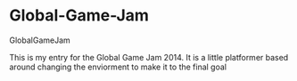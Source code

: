 Global-Game-Jam
===============

GlobalGameJam

This is my entry for the Global Game Jam 2014. It is a little platformer based around changing the enviorment to make it to the final goal
